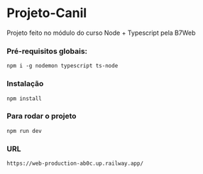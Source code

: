 # Projeto-Canil
Projeto feito no módulo do curso Node + Typescript pela B7Web

### Pré-requisitos globais:
`npm i -g nodemon typescript ts-node`

### Instalação
`npm install`

### Para rodar o projeto
`npm run dev`


### URL
`https://web-production-ab0c.up.railway.app/`

